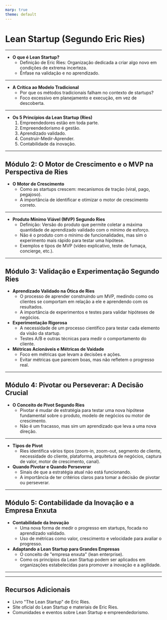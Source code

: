 ```yaml
---
marp: true
theme: default
---
```


# Lean Startup (Segundo Eric Ries)


---

* **O que é Lean Startup?**
    * Definição de Eric Ries: Organização dedicada a criar algo novo em condições de extrema incerteza.
    * Ênfase na validação e no aprendizado.
---
* **A Crítica ao Modelo Tradicional**
    * Por que os métodos tradicionais falham no contexto de startups?
    * Foco excessivo em planejamento e execução, em vez de descoberta.

---

* **Os 5 Princípios da Lean Startup (Ries)**
    1.  Empreendedores estão em toda parte.
    2.  Empreendedorismo é gestão.
    3.  Aprendizado validado.
    4.  Construir-Medir-Aprender.
    5.  Contabilidade da inovação.

---

## Módulo 2: O Motor de Crescimento e o MVP na Perspectiva de Ries

* **O Motor de Crescimento**
    * Como as startups crescem: mecanismos de tração (viral, pago, pegajoso).
    * A importância de identificar e otimizar o motor de crescimento correto.
---
* **Produto Mínimo Viável (MVP) Segundo Ries**
    * Definição: Versão do produto que permite coletar a máxima quantidade de aprendizado validado com o mínimo de esforço.
    * Não é o produto com o mínimo de funcionalidades, mas sim o experimento mais rápido para testar uma hipótese.
    * Exemplos e tipos de MVP (vídeo explicativo, teste de fumaça, concierge, etc.).

---

## Módulo 3: Validação e Experimentação Segundo Ries

* **Aprendizado Validado na Ótica de Ries**
    * O processo de aprender construindo um MVP, medindo como os clientes se comportam em relação a ele e aprendendo com os resultados.
    * A importância de experimentos e testes para validar hipóteses de negócios.
* **Experimentação Rigorosa**
    * A necessidade de um processo científico para testar cada elemento da visão da startup.
    * Testes A/B e outras técnicas para medir o comportamento do cliente.
* **Métricas Acionáveis e Métricas de Vaidade**
    * Foco em métricas que levam a decisões e ações.
    * Evitar métricas que parecem boas, mas não refletem o progresso real.

---

## Módulo 4: Pivotar ou Perseverar: A Decisão Crucial

* **O Conceito de Pivot Segundo Ries**
    * Pivotar é mudar de estratégia para testar uma nova hipótese fundamental sobre o produto, modelo de negócios ou motor de crescimento.
    * Não é um fracasso, mas sim um aprendizado que leva a uma nova direção.
---

* **Tipos de Pivot**
    * Ries identifica vários tipos (zoom-in, zoom-out, segmento de cliente, necessidade do cliente, plataforma, arquitetura de negócios, captura de valor, motor de crescimento, canal).
* **Quando Pivotar e Quando Perseverar**
    * Sinais de que a estratégia atual não está funcionando.
    * A importância de ter critérios claros para tomar a decisão de pivotar ou perseverar.

---

## Módulo 5: Contabilidade da Inovação e a Empresa Enxuta

* **Contabilidade da Inovação**
    * Uma nova forma de medir o progresso em startups, focada no aprendizado validado.
    * Uso de métricas como valor, crescimento e velocidade para avaliar o progresso.
* **Adaptando a Lean Startup para Grandes Empresas**
    * O conceito de "empresa enxuta" (lean enterprise).
    * Como os princípios da Lean Startup podem ser aplicados em organizações estabelecidas para promover a inovação e a agilidade.

---

---

## Recursos Adicionais

* Livro "The Lean Startup" de Eric Ries.
* Site oficial do Lean Startup e materiais de Eric Ries.
* Comunidades e eventos sobre Lean Startup e empreendedorismo.
